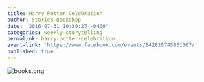 ```yaml
---
title: Harry Potter Celebration
author: Stories Bookshop
date: '2016-07-31 10:30:27 -0400'
categories: weekly-storytelling
permalink: harry-potter-celebration
event-link: 'https://www.facebook.com/events/842820745851367/'
published: true
---
```

![books.png]({{site.baseurl}}/_posts/books.png)
